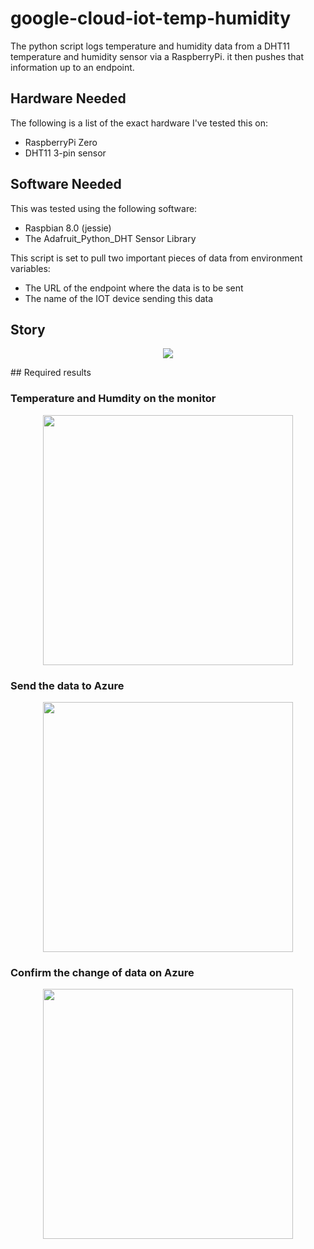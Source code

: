 # google-cloud-iot-temp-humidity

The python script logs temperature and humidity data from a DHT11 temperature and humidity sensor via a RaspberryPi. it then pushes that information up to an endpoint. 

## Hardware Needed
The following is a list of the exact hardware I've tested this on:
- RaspberryPi Zero
- DHT11 3-pin sensor

## Software Needed
This was tested using the following software:

- Raspbian 8.0 (jessie)
- The Adafruit_Python_DHT Sensor Library

This script is set to pull two important pieces of data from environment variables:

- The URL of the endpoint where the data is to be sent
- The name of the IOT device sending this data

## Story
<p align="center"><img src="https://user-images.githubusercontent.com/34092568/50640820-5d41e500-0fa9-11e9-8908-27ad1c29c966.png"></p>
## Required results

### Temperature and Humdity on the monitor
<p align="center"><img src="https://user-images.githubusercontent.com/34092568/50632863-9029b000-0f8c-11e9-82b6-d4e887c9243c.png" width="400"></p>

### Send the data to Azure
<p align="center"><img src="https://user-images.githubusercontent.com/34092568/50632864-9029b000-0f8c-11e9-9ebc-a7e962fb6ae5.png" width="400"></p>

### Confirm the change of data on Azure
<p align="center"><img src="https://user-images.githubusercontent.com/34092568/50632866-9029b000-0f8c-11e9-806e-e5c8e20f85d0.png" width="400"></p>

